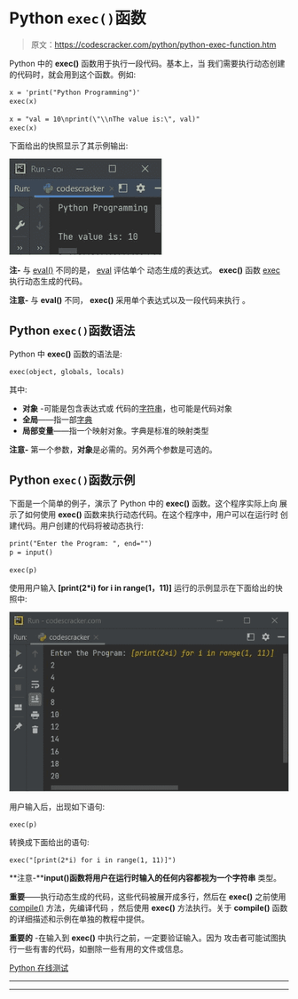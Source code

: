 # Python `exec()`函数

> 原文：<https://codescracker.com/python/python-exec-function.htm>

Python 中的 **exec()** 函数用于执行一段代码。基本上，当 我们需要执行动态创建的代码时，就会用到这个函数。例如:

```
x = 'print("Python Programming")'
exec(x)

x = "val = 10\nprint(\"\\nThe value is:\", val)"
exec(x)
```

下面给出的快照显示了其示例输出:

![python exec function](img/802ae1f23e5b260245ab3a31a1292620.png)

**注-** 与 [eval()](/python/python-eval-function.htm) 不同的是， <u>eval</u> 评估单个 动态生成的表达式。 **exec()** 函数 <u>exec</u> 执行动态生成的代码。

**注意-** 与 **eval()** 不同， **exec()** 采用单个表达式以及一段代码来执行 。

## Python `exec()`函数语法

Python 中 **exec()** 函数的语法是:

```
exec(object, globals, locals)
```

其中:

*   **对象** -可能是包含表达式或 代码的[字符串](/python/python-strings.htm)，也可能是代码对象
*   **全局**——指一部[字典](/python/python-dictionary.htm)
*   **局部变量**——指一个映射对象。字典是标准的映射类型

**注意-** 第一个参数，**对象**是必需的。另外两个参数是可选的。

## Python `exec()`函数示例

下面是一个简单的例子，演示了 Python 中的 **exec()** 函数。这个程序实际上向 展示了如何使用 **exec()** 函数来执行动态代码。在这个程序中，用户可以在运行时 创建代码。用户创建的代码将被动态执行:

```
print("Enter the Program: ", end="")
p = input()

exec(p)
```

使用用户输入 **[print(2*i) for i in range(1，11)]** 运行的示例显示在下面给出的快照中:

![python exec function example](img/b37748fac780a026b01afe49e0d1b1f1.png)

用户输入后，出现如下语句:

```
exec(p)
```

转换成下面给出的语句:

```
exec("[print(2*i) for i in range(1, 11)]")
```

**注意-****input()**函数将用户在运行时输入的任何内容都视为一个**字符串** 类型。

**重要**——执行动态生成的代码，这些代码被展开成多行，然后在 **exec()** 之前使用 [compile()](/python/python-compile-function.htm) 方法，先编译代码 ，然后使用 **exec()** 方法执行。关于 **compile()** 函数的详细描述和示例在单独的教程中提供。

**重要的** -在输入到 **exec()** 中执行之前，一定要验证输入。因为 攻击者可能试图执行一些有害的代码，如删除一些有用的文件或信息。

[Python 在线测试](/exam/showtest.php?subid=10)

* * *

* * *